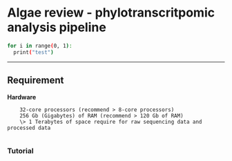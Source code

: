 # Algae review - phylotranscritpomic analysis pipeline

```bash
for i in range(0, 1):
  print("test")
```
- - -
## Requirement

**Hardware**  
```
    32-core processors (recommend > 8-core processors)  
    256 Gb (Gigabytes) of RAM (recommend > 120 Gb of RAM)  
    \> 1 Terabytes of space require for raw sequencing data and processed data  
  
```



### Tutorial
